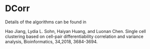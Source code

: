 # DCorr
Details of the algorithms can be found in

Hao Jiang, Lydia L. Sohn, Haiyan Huang, and Luonan Chen. Single cell clustering based on cell-pair differentiability correlation and variance analysis, Bioinformatics, 34,2018, 3684-3694.
